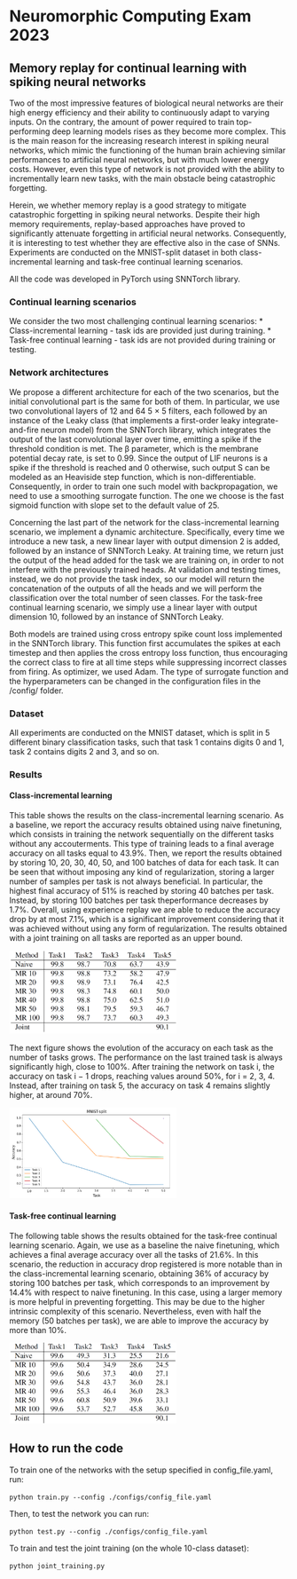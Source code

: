 # Neuromorphic Computing Exam 2023

## Memory replay for continual learning with spiking neural networks

Two of the most impressive features of biological neural networks are their high energy efficiency and their ability to continuously
adapt to varying inputs. On the contrary, the amount of power required to train top-performing deep learning models rises as they become more complex. This is the main reason for the increasing research interest in spiking neural networks, which mimic the functioning of the human brain achieving similar performances to artificial neural networks, but with much lower energy costs. However, even this type of network is not provided with the ability to incrementally learn new tasks, with the main obstacle being catastrophic forgetting.

Herein, we whether memory replay is a good strategy to mitigate catastrophic forgetting in spiking neural networks. Despite their high memory
requirements, replay-based approaches have proved to significantly attenuate forgetting in artificial neural networks. Consequently, it is interesting to test whether they are effective also in the case of SNNs. Experiments are conducted on the MNIST-split dataset in both class-incremental learning and task-free continual learning scenarios.

All the code was developed in PyTorch using SNNTorch library.

### Continual learning scenarios
We consider the two most challenging continual learning scenarios:
    * Class-incremental learning - task ids are provided just during training.
    * Task-free continual learning - task ids are not provided during training or testing.

### Network architectures
We propose a different architecture for each of the two scenarios, but the initial convolutional part is the same for both of them. In particular, we use two convolutional layers of 12 and 64 5 × 5 filters, each followed by an instance of the Leaky class (that implements a first-order leaky integrate-and-fire neuron model) from the SNNTorch library, which integrates the output of the last convolutional layer over time, emitting a spike if the threshold condition is met. The β parameter, which is the membrane potential decay rate, is set to 0.99. Since the output of LIF neurons is a spike if the threshold is reached and 0 otherwise, such output S can be modeled as an Heaviside step function, which is non-differentiable. Consequently, in order to train one such model with backpropagation, we need to use a smoothing surrogate function. The one we choose is the fast sigmoid function with slope set to the default value of 25.

Concerning the last part of the network for the class-incremental learning scenario, we implement a dynamic architecture. Specifically, every time we introduce a new task, a new linear layer with output dimension 2 is added, followed by an instance of SNNTorch Leaky. At training time, we return just the output of the head added for the task we are training on, in order to not interfere with the previously trained heads. At validation and testing times, instead, we do not provide the task index, so our model will return the concatenation of the outputs of all the heads and we will perform the classification over the total number of seen classes. For the task-free continual learning scenario, we simply use a linear layer with output dimension 10, followed by an instance of SNNTorch Leaky.

Both models are trained using cross entropy spike count loss implemented in the SNNTorch library. This function first accumulates the spikes at each timestep and then applies the cross entropy loss function, thus encouraging the correct class to fire at all time steps while suppressing incorrect classes from firing. As optimizer, we used Adam. The type of surrogate function and the hyperparameters can be changed in the configuration files in the /config/ folder.

### Dataset
All experiments are conducted on the MNIST dataset, which is split in 5 different binary classification tasks, such that task 1 contains digits 0 and 1, task 2 contains digits 2 and 3, and so on.

### Results
#### Class-incremental learning
This table shows the results on the class-incremental learning scenario. As a baseline, we report the accuracy results obtained using naive finetuning, which consists in training the network sequentially on the different tasks without any accouterments. This type of training leads to a final average accuracy on all tasks equal to 43.9%. Then, we report the results obtained by storing 10, 20, 30, 40, 50, and 100 batches of data for each task. It can be seen that without imposing any kind of regularization, storing a larger number of samples per task is not always beneficial. In particular, the highest final accuracy of 51% is reached by storing 40 batches per task. Instead, by storing 100 batches per task theperformance decreases by 1.7%. Overall, using experience replay we are able to reduce the accuracy drop by at most 7.1%, which is a significant improvement considering that it was achieved without using any form of regularization. The results obtained with a joint training on all tasks are reported as an upper bound.

<p align="left">
<img src="tables/class-incremental.png" width="60%"/>
</p>

The next figure shows the evolution of the accuracy on each task as the number of tasks grows. The performance on the last trained task is always significantly high, close to 100%. After training the network on task i, the accuracy on task i − 1 drops, reaching values around 50%, for i = 2, 3, 4. Instead, after training on task 5, the accuracy on task 4 remains slightly higher, at around 70%.

<p align="left">
<img src="training_history/accuracy_history.png" width="60%"/>
</p>

#### Task-free continual learning
The following table shows the results obtained for the task-free continual learning scenario. Again, we use as a baseline the naive finetuning, which achieves a final average accuracy over all the tasks of 21.6%. In this scenario, the reduction in accuracy drop registered is more notable than in the class-incremental learning scenario, obtaining 36% of accuracy by storing 100 batches per task, which corresponds to an improvement by 14.4% with respect to naive finetuning. In this case, using a larger memory is more helpful in preventing forgetting. This may be due to the higher intrinsic complexity of this scenario. Nevertheless, even with half the memory (50 batches per task), we are able to improve the accuracy by more than 10%.

<p align="left">
<img src="tables/task-free.png" width="60%"/>
</p>


## How to run the code

To train one of the networks with the setup specified in config_file.yaml, run:

`python train.py --config ./configs/config_file.yaml`

Then, to test the network you can run:

`python test.py --config ./configs/config_file.yaml`

To train and test the joint training (on the whole 10-class dataset):

`python joint_training.py`
